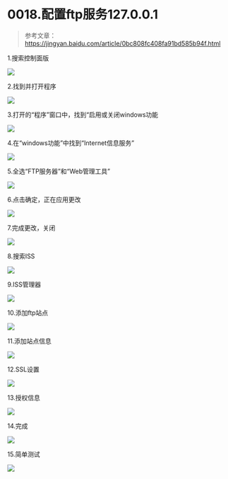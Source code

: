 # 0018.配置ftp服务127.0.0.1

> 参考文章：https://jingyan.baidu.com/article/0bc808fc408fa91bd585b94f.html

1.搜索控制面版

![](https://my-markdown-picgo.oss-cn-shenzhen.aliyuncs.com/img/20200418154135.png)

2.找到并打开程序

![](https://my-markdown-picgo.oss-cn-shenzhen.aliyuncs.com/img/20200418154149.png)


3.打开的“程序”窗口中，找到“启用或关闭windows功能

![](https://my-markdown-picgo.oss-cn-shenzhen.aliyuncs.com/img/20200418154202.png)


4.在“windows功能”中找到“Internet信息服务”

![](https://my-markdown-picgo.oss-cn-shenzhen.aliyuncs.com/img/20200418154217.png)

5.全选“FTP服务器”和“Web管理工具”

![](https://my-markdown-picgo.oss-cn-shenzhen.aliyuncs.com/img/20200418154230.png)


6.点击确定，正在应用更改


![](https://my-markdown-picgo.oss-cn-shenzhen.aliyuncs.com/img/20200418154244.png)


7.完成更改，关闭

![](https://my-markdown-picgo.oss-cn-shenzhen.aliyuncs.com/img/20200418154259.png)


8.搜索ISS

![](https://my-markdown-picgo.oss-cn-shenzhen.aliyuncs.com/img/20200418154317.png)


9.ISS管理器

![](https://my-markdown-picgo.oss-cn-shenzhen.aliyuncs.com/img/20200418154336.png)

10.添加ftp站点

![](https://my-markdown-picgo.oss-cn-shenzhen.aliyuncs.com/img/20200418154353.png)


11.添加站点信息

![](https://my-markdown-picgo.oss-cn-shenzhen.aliyuncs.com/img/20200418154411.png)


12.SSL设置

![](https://my-markdown-picgo.oss-cn-shenzhen.aliyuncs.com/img/20200418154426.png)


13.授权信息

![](https://my-markdown-picgo.oss-cn-shenzhen.aliyuncs.com/img/20200418154441.png)

14.完成

![](https://my-markdown-picgo.oss-cn-shenzhen.aliyuncs.com/img/20200418154458.png)


15.简单测试

![](https://my-markdown-picgo.oss-cn-shenzhen.aliyuncs.com/img/20200418154518.png)


